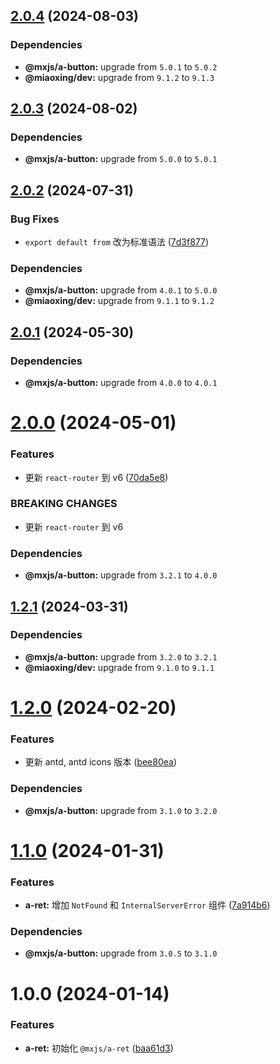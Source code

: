 ## [2.0.4](https://github.com/miaoxing/mxjs-a-ret/compare/v2.0.3...v2.0.4) (2024-08-03)





### Dependencies

* **@mxjs/a-button:** upgrade from `5.0.1` to `5.0.2`
* **@miaoxing/dev:** upgrade from `9.1.2` to `9.1.3`

## [2.0.3](https://github.com/miaoxing/mxjs-a-ret/compare/v2.0.2...v2.0.3) (2024-08-02)





### Dependencies

* **@mxjs/a-button:** upgrade from `5.0.0` to `5.0.1`

## [2.0.2](https://github.com/miaoxing/mxjs-a-ret/compare/v2.0.1...v2.0.2) (2024-07-31)


### Bug Fixes

* `export default from` 改为标准语法 ([7d3f877](https://github.com/miaoxing/mxjs-a-ret/commit/7d3f877589c97c049cdb11a1f411e56e8944fc12))





### Dependencies

* **@mxjs/a-button:** upgrade from `4.0.1` to `5.0.0`
* **@miaoxing/dev:** upgrade from `9.1.1` to `9.1.2`

## [2.0.1](https://github.com/miaoxing/mxjs-a-ret/compare/v2.0.0...v2.0.1) (2024-05-30)





### Dependencies

* **@mxjs/a-button:** upgrade from `4.0.0` to `4.0.1`

# [2.0.0](https://github.com/miaoxing/mxjs-a-ret/compare/v1.2.1...v2.0.0) (2024-05-01)


### Features

* 更新 `react-router` 到 v6 ([70da5e8](https://github.com/miaoxing/mxjs-a-ret/commit/70da5e87496fdcbc9cc5ca3c5f937e0964457589))


### BREAKING CHANGES

* 更新 `react-router` 到 v6





### Dependencies

* **@mxjs/a-button:** upgrade from `3.2.1` to `4.0.0`

## [1.2.1](https://github.com/miaoxing/mxjs-a-ret/compare/v1.2.0...v1.2.1) (2024-03-31)





### Dependencies

* **@mxjs/a-button:** upgrade from `3.2.0` to `3.2.1`
* **@miaoxing/dev:** upgrade from `9.1.0` to `9.1.1`

# [1.2.0](https://github.com/miaoxing/mxjs-a-ret/compare/v1.1.0...v1.2.0) (2024-02-20)


### Features

* 更新 antd, antd icons 版本 ([bee80ea](https://github.com/miaoxing/mxjs-a-ret/commit/bee80ea9078ee0a2a91595f0deea982bd3a0e7b6))





### Dependencies

* **@mxjs/a-button:** upgrade from `3.1.0` to `3.2.0`

# [1.1.0](https://github.com/miaoxing/mxjs-a-ret/compare/v1.0.0...v1.1.0) (2024-01-31)


### Features

* **a-ret:** 增加 `NotFound` 和 `InternalServerError` 组件 ([7a914b6](https://github.com/miaoxing/mxjs-a-ret/commit/7a914b68289136b238ce5efea15cab9af7e44167))





### Dependencies

* **@mxjs/a-button:** upgrade from `3.0.5` to `3.1.0`

# 1.0.0 (2024-01-14)


### Features

* **a-ret:** 初始化 `@mxjs/a-ret` ([baa61d3](https://github.com/miaoxing/mxjs-a-ret/commit/baa61d30e19ffdcf5d42d5f8009e2c6fed13aa0c))
